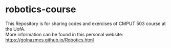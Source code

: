 # robotics-course
This Repository is for sharing codes and exercises of CMPUT 503 course at the UofA. \
More information can be found in this personal website: https://golnazmes.github.io/Robotics.html

